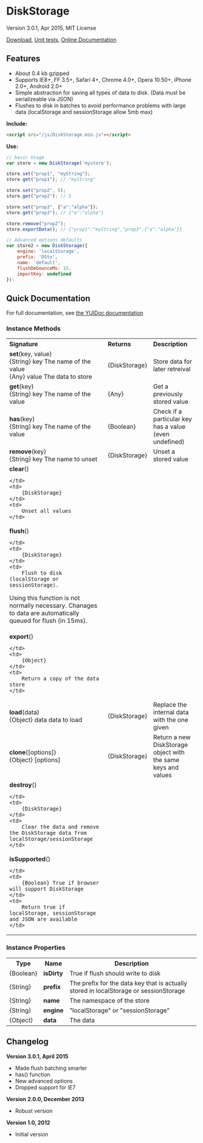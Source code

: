 # DiskStorage

Version 3.0.1, Apr 2015, MIT License

[Download](https://github.com/kensnyder/DiskStorage/blob/master/dist/DiskStorage.min.js?raw=true), [Unit tests](http://sandbox.kendsnyder.com/DiskStorage-v3/test/tests.html), [Online Documentation](http://sandbox.kendsnyder.com/DiskStorage-v3/docs/classes/DiskStorage.html)

## Features

* About 0.4 kb gzipped
* Supports IE8+, FF 3.5+, Safari 4+, Chrome 4.0+, Opera 10.50+, iPhone 2.0+, Android 2.0+
* Simple abstraction for saving all types of data to disk. (Data must be serializeable via JSON)
* Flushes to disk in batches to avoid performance problems with large data (localStorage and sessionStorage allow 5mb max)

**Include:**

```html
<script src="/js/DiskStorage.min.js"></script>
```

**Use:**

```javascript
// basic Usage
var store = new DiskStorage('mystore');

store.set("prop1", "myString");
store.get("prop1"); // "myString"

store.set("prop2", 5);
store.get("prop2"); // 5

store.set("prop3", {"a":"alpha"});
store.get("prop3"); // {"a":"alpha"}

store.remove("prop2");
store.exportData(); // {"prop1":"myString","prop3":{"a":"alpha"}}

// Advanced options defaults
var store2 = new DiskStorage({	
	engine: 'localStorage',
	prefix: 'DSto',
	name: 'default',
	flushDebounceMs: 15,
	importKey: undefined
}):
```

## Quick Documentation

For full documentation, see [the YUIDoc documentation](http://sandbox.kendsnyder.com/DiskStorage-v3/docs/classes/DiskStorage.html)		

### Instance Methods

<table>
<tr>
	<th align="left">Signature</th>
	<th align="left">Returns</th>
	<th align="left">Description</th>
</tr>

<tr>
	<td>
		<strong>set</strong>(key, value)
		<br />
		{String} key The name of the value<br />{Any} value The data to store<br />
	</td>
	<td>
		{DiskStorage} 
	</td>
	<td>
		Store data for later retreival
	</td>
</tr>

<tr>
	<td>
		<strong>get</strong>(key)
		<br />
		{String} key The name of the value<br />
	</td>
	<td>
		{Any} 
	</td>
	<td>
		Get a previously stored value
	</td>
</tr>

<tr>
	<td>
		<strong>has</strong>(key)
		<br />
		{String} key The name of the value<br />
	</td>
	<td>
		{Boolean} 
	</td>
	<td>
		Check if a particular key has a value (even undefined)
	</td>
</tr>

<tr>
	<td>
		<strong>remove</strong>(key)
		<br />
		{String} key The name to unset<br />
	</td>
	<td>
		{DiskStorage} 
	</td>
	<td>
		Unset a stored value
	</td>
</tr>

<tr>
	<td>
		<strong>clear</strong>()
		<br />
		
	</td>
	<td>
		{DiskStorage} 
	</td>
	<td>
		Unset all values
	</td>
</tr>

<tr>
	<td>
		<strong>flush</strong>()
		<br />
		
	</td>
	<td>
		{DiskStorage} 
	</td>
	<td>
		Flush to disk (localStorage or sessionStorage).
Using this function is not normally necessary. Chanages to data are automatically queued for flush (in 15ms).
	</td>
</tr>

<tr>
	<td>
		<strong>export</strong>()
		<br />
		
	</td>
	<td>
		{Object} 
	</td>
	<td>
		Return a copy of the data store
	</td>
</tr>

<tr>
	<td>
		<strong>load</strong>(data)
		<br />
		{Object} data data to load<br />
	</td>
	<td>
		{DiskStorage} 
	</td>
	<td>
		Replace the internal data with the one given
	</td>
</tr>

<tr>
	<td>
		<strong>clone</strong>([options])
		<br />
		{Object} [options] <br />
	</td>
	<td>
		{DiskStorage} 
	</td>
	<td>
		Return a new DiskStorage object with the same keys and values
	</td>
</tr>

<tr>
	<td>
		<strong>destroy</strong>()
		<br />
		
	</td>
	<td>
		{DiskStorage} 
	</td>
	<td>
		Clear the data and remove the DiskStorage data from localStorage/sessionStorage
	</td>
</tr>

<tr>
	<td>
		<strong>isSupported</strong>()
		<br />
		
	</td>
	<td>
		{Boolean} True if browser will support DiskStorage
	</td>
	<td>
		Return true if localStorage, sessionStorage and JSON are available
	</td>
</tr>

</table>

### Instance Properties

<table>
	<tr>
		<th>Type</th>
		<th>Name</th>
		<th>Description</th>
	<tr>
	<tr>
		<td>{Boolean}</td>
		<td><strong>isDirty</strong></td>
		<td>True if flush should write to disk</td>
	</tr>
	<tr>
		<td>{String}</td>
		<td><strong>prefix</strong></td>
		<td>The prefix for the data key that is actually stored in localStorage or sessionStorage</td>
	</tr>
	<tr>
		<td>{String}</td>
		<td><strong>name</strong></td>
		<td>The namespace of the store</td>
	</tr>
	<tr>
		<td>{String}</td>
		<td><strong>engine</strong></td>
		<td>&quot;localStorage&quot; or &quot;sessionStorage&quot;</td>
	</tr>
	<tr>
		<td>{Object}</td>
		<td><strong>data</strong></td>
		<td>The data</td>
	</tr>
	
</table>

## Changelog

**Version 3.0.1, April 2015**
* Made flush batching smarter
* has() function
* New advanced options
* Dropped support for IE7

**Version 2.0.0, December 2013**
* Robust version

**Version 1.0, 2012**
* Initial version
